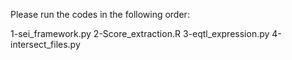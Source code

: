 Please run the codes in the following order:

1-sei_framework.py
2-Score_extraction.R
3-eqtl_expression.py
4-intersect_files.py
